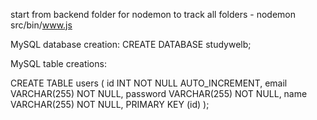 start from backend folder for nodemon to track all folders -
nodemon src/bin/www.js 


MySQL database creation:
CREATE DATABASE studywelb;

MySQL table creations:

CREATE TABLE users (
    id INT NOT NULL AUTO_INCREMENT,
    email VARCHAR(255) NOT NULL,
    password VARCHAR(255) NOT NULL,
    name VARCHAR(255) NOT NULL,
    PRIMARY KEY (id)
);

